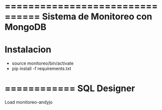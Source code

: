 ================================
Sistema de Monitoreo con MongoDB
================================

Instalacion
===========

* source monitoreo/bin/activate
* pip install -f requirements.txt


============
SQL Designer
============

Load monitoreo-andyjo

